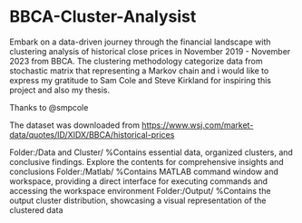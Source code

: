 # BBCA-Cluster-Analysist
Embark on a data-driven journey through the financial landscape with clustering analysis of historical close prices in November 2019 - November 2023 from BBCA. The clustering methodology categorize data from stochastic matrix that representing a Markov chain and i would like to express my gratitude to Sam Cole and Steve Kirkland for inspiring this project and also my thesis.

Thanks to @smpcole

The dataset was downloaded from https://www.wsj.com/market-data/quotes/ID/XIDX/BBCA/historical-prices 

Folder:/Data and Cluster/ %Contains essential data, organized clusters, and conclusive findings. Explore the contents for comprehensive insights and conclusions
Folder:/Matlab/ %Contains MATLAB command window and workspace, providing a direct interface for executing commands and accessing the workspace environment
Folder:/Output/ %Contains the output cluster distribution, showcasing a visual representation of the clustered data

